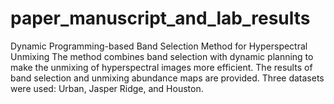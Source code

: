 # paper_manuscript_and_lab_results
Dynamic Programming-based Band Selection Method for Hyperspectral Unmixing
The method combines band selection with dynamic planning to make the unmixing of hyperspectral images more efficient.
The results of band selection and unmixing abundance maps are provided.
Three datasets were used: Urban, Jasper Ridge, and Houston.
